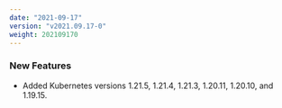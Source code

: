 ```yaml
---
date: "2021-09-17"
version: "v2021.09.17-0"
weight: 202109170
---
```


### <span class="label label-green">New Features</span>
- Added Kubernetes versions 1.21.5, 1.21.4, 1.21.3, 1.20.11, 1.20.10, and 1.19.15.
